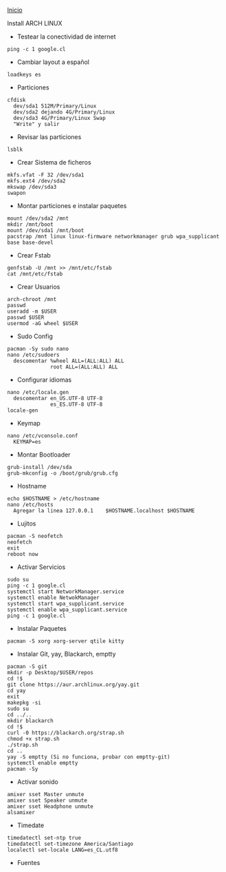 [Inicio](https://github.com/DeathGabox/Dotfiles#dotfiles)

Install ARCH LINUX

- Testear la conectividad de internet
```
ping -c 1 google.cl
``` 

- Cambiar layout a español
```
loadkeys es
```

- Particiones
```
cfdisk
  dev/sda1 512M/Primary/Linux
  dev/sda2 dejando 4G/Primary/Linux
  dev/sda3 4G/Primary/Linux Swap
  "Write" y salir
```

- Revisar las particiones
```
lsblk
```

- Crear Sistema de ficheros
```
mkfs.vfat -F 32 /dev/sda1
mkfs.ext4 /dev/sda2
mkswap /dev/sda3
swapon
```

- Montar particiones e instalar paquetes
```
mount /dev/sda2 /mnt
mkdir /mnt/boot
mount /dev/sda1 /mnt/boot
pacstrap /mnt linux linux-firmware networkmanager grub wpa_supplicant base base-devel
```

- Crear Fstab
```
genfstab -U /mnt >> /mnt/etc/fstab
cat /mnt/etc/fstab
```

- Crear Usuarios
```
arch-chroot /mnt
passwd
useradd -m $USER
passwd $USER
usermod -aG wheel $USER
```

- Sudo Config
```
pacman -Sy sudo nano
nano /etc/sudoers
  descomentar %wheel ALL=(ALL:ALL) ALL
              root ALL=(ALL:ALL) ALL
```

- Configurar idiomas
```
nano /etc/locale.gen
  descomentar en_US.UTF-8 UTF-8
              es_ES.UTF-8 UTF-8
locale-gen
```

- Keymap
```
nano /etc/vconsole.conf
  KEYMAP=es
```

- Montar Bootloader
```
grub-install /dev/sda
grub-mkconfig -o /boot/grub/grub.cfg
```

- Hostname
```
echo $HOSTNAME > /etc/hostname
nano /etc/hosts
  Agregar la linea 127.0.0.1    $HOSTNAME.localhost $HOSTNAME
```

- Lujitos
```
pacman -S neofetch
neofetch
exit
reboot now
```

- Activar Servicios
```
sudo su
ping -c 1 google.cl
systemctl start NetworkManager.service
systemctl enable NetwokManager
systemctl start wpa_supplicant.service
systemctl enable wpa_supplicant.service
ping -c 1 google.cl
```

- Instalar Paquetes
```
pacman -S xorg xorg-server qtile kitty 
```

- Instalar Git, yay, Blackarch, emptty
```
pacman -S git
mkdir -p Desktop/$USER/repos
cd !$ 
git clone https://aur.archlinux.org/yay.git
cd yay
exit
makepkg -si
sudo su
cd ../..
mkdir blackarch
cd !$
curl -0 https://blackarch.org/strap.sh
chmod +x strap.sh
./strap.sh
cd ..
yay -S emptty (Si no funciona, probar con emptty-git)
systemctl enable emptty
pacman -Sy
```

- Activar sonido
```
amixer sset Master unmute
amixer sset Speaker unmute
amixer sset Headphone unmute
alsamixer
``` 

- Timedate
```
timedatectl set-ntp true
timedatectl set-timezone America/Santiago
localectl set-locale LANG=es_CL.utf8
```

- Fuentes
```

```

